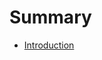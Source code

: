 # Summary

* [Introduction](README.md)
<!-- * [Manual](manual/index.html) -->
<!-- * [Tutorials](tutorials/index.html) -->
<!-- * [What's New](release_notes/index.html) -->